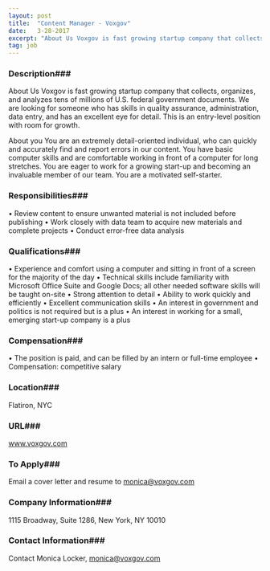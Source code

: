 ```yaml
---
layout: post
title:  "Content Manager - Voxgov"
date:   3-28-2017
excerpt: "About Us Voxgov is fast growing startup company that collects, organizes, and analyzes tens of millions of U.S. federal government documents. We are looking for someone who has skills in quality assurance, administration, data entry, and has an excellent eye for detail. This is an entry-level position with room for..."
tag: job
---
```


### Description###

About Us
Voxgov is fast growing startup company that collects, organizes, and analyzes tens of millions of U.S. federal government documents. We are looking for someone who has skills in quality assurance, administration, data entry, and has an excellent eye for detail. This is an entry-level position with room for growth.

About you
You are an extremely detail-oriented individual, who can quickly and accurately find and report errors in our content. You have basic computer skills and are comfortable working in front of a computer for long stretches. You are eager to work for a growing start-up and becoming an invaluable member of our team. You are a motivated self-starter.


### Responsibilities###

• Review content to ensure unwanted material is not included before publishing
• Work closely with data team to acquire new materials and complete projects
• Conduct error-free data analysis


### Qualifications###

• Experience and comfort using a computer and sitting in front of a screen for the majority of the day
• Technical skills include familiarity with Microsoft Office Suite and Google Docs; all other needed software skills will be taught on-site
• Strong attention to detail
• Ability to work quickly and efficiently 
• Excellent communication skills
• An interest in government and politics is not required but is a plus
• An interest in working for a small, emerging start-up company is a plus


### Compensation###

• The position is paid, and can be filled by an intern or full-time employee • Compensation: competitive salary


### Location###

Flatiron, NYC


### URL###

www.voxgov.com

### To Apply###

Email a cover letter and resume to monica@voxgov.com


### Company Information###

1115 Broadway, Suite 1286, New York, NY 10010


### Contact Information###

Contact Monica Locker, monica@voxgov.com

